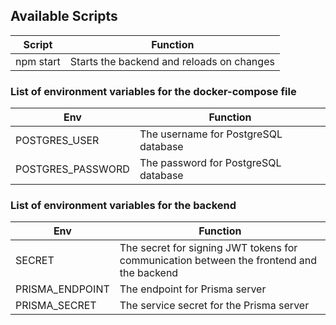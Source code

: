## Available Scripts

| Script    | Function                                  |
| --------- | ----------------------------------------- |
| npm start | Starts the backend and reloads on changes |

### List of environment variables for the docker-compose file

| Env               | Function                             |
| ----------------- | ------------------------------------ |
| POSTGRES_USER     | The username for PostgreSQL database |
| POSTGRES_PASSWORD | The password for PostgreSQL database |

### List of environment variables for the backend

| Env             | Function                                                                                 |
| --------------- | ---------------------------------------------------------------------------------------- |
| SECRET          | The secret for signing JWT tokens for communication between the frontend and the backend |
| PRISMA_ENDPOINT | The endpoint for Prisma server                                                           |
| PRISMA_SECRET   | The service secret for the Prisma server                                                 |
